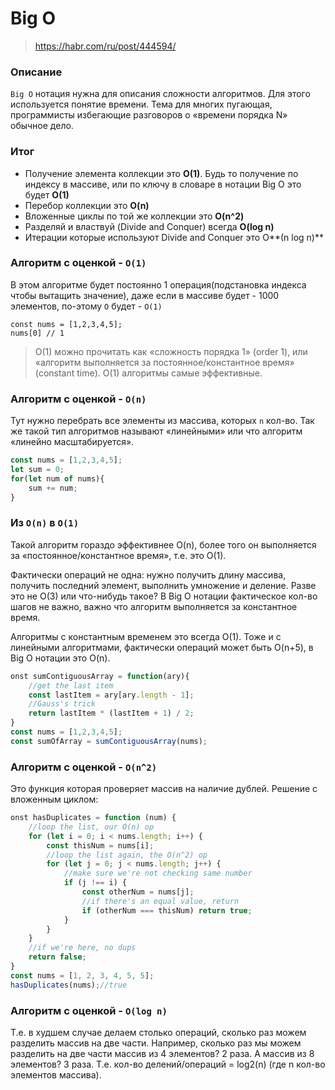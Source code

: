 # Big O

> https://habr.com/ru/post/444594/

### Описание
`Big O` нотация нужна для описания сложности алгоритмов. Для этого используется понятие времени. Тема для многих пугающая, программисты избегающие разговоров о «времени порядка N» обычное дело.

### Итог 

* Получение элемента коллекции это **O(1)**. Будь то получение по индексу в массиве, или по ключу в словаре в нотации Big O это будет **O(1)**
* Перебор коллекции это **O(n)**
* Вложенные циклы по той же коллекции это **O(n^2)**
* Разделяй и властвуй (Divide and Conquer) всегда **O(log n)**
* Итерации которые используют Divide and Conquer это O**(n log n)**



### Алгоритм с оценкой - `O(1)`

В этом алгоритме будет постоянно 1 операция(подстановка индекса чтобы вытащить значение), даже если в массиве будет - 1000 элементов, по-этому `О` будет - `O(1)`
```
const nums = [1,2,3,4,5];
nums[0] // 1
```

> O(1) можно прочитать как «сложность порядка 1» (order 1), или «алгоритм выполняется за постоянное/константное время» (constant time).
>  O(1) алгоритмы самые эффективные.


### Алгоритм с оценкой - `O(n)`

Тут нужно перебрать все элементы из массива, которых `n` кол-во. Так же такой тип алгоритмов называют «линейными» или что алгоритм «линейно масштабируется».

```js
const nums = [1,2,3,4,5];
let sum = 0;
for(let num of nums){
	sum += num;
}
```

### Из `O(n)` в `O(1)`

Такой алгоритм гораздо эффективнее O(n), более того он выполняется за «постоянное/константное время», т.е. это O(1).

Фактически операций не одна: нужно получить длину массива, получить последний элемент, выполнить умножение и деление. Разве это не O(3) или что-нибудь такое? В Big O нотации фактическое кол-во шагов не важно, важно что алгоритм выполняется за константное время.

Алгоритмы с константным временем это всегда O(1). Тоже и с линейными алгоритмами, фактически операций может быть O(n+5), в Big O нотации это O(n).

```js
onst sumContiguousArray = function(ary){
	//get the last item
	const lastItem = ary[ary.length - 1];
	//Gauss's trick
	return lastItem * (lastItem + 1) / 2;
}
const nums = [1,2,3,4,5];
const sumOfArray = sumContiguousArray(nums);
```

### Алгоритм с оценкой - `O(n^2)`

Это функция которая проверяет массив на наличие дублей. Решение с вложенным циклом:

```js
onst hasDuplicates = function (num) {
    //loop the list, our O(n) op
    for (let i = 0; i < nums.length; i++) {
        const thisNum = nums[i];
        //loop the list again, the O(n^2) op
        for (let j = 0; j < nums.length; j++) {
            //make sure we're not checking same number
            if (j !== i) {
                const otherNum = nums[j];
                //if there's an equal value, return
                if (otherNum === thisNum) return true;
            }
        }
    }
    //if we're here, no dups
    return false;
}
const nums = [1, 2, 3, 4, 5, 5];
hasDuplicates(nums);//true
```

### Алгоритм с оценкой - `O(log n)`

Т.е. в худшем случае делаем столько операций, сколько раз можем разделить массив на две части. Например, сколько раз мы можем разделить на две части массив из 4 элементов? 2 раза. А массив из 8 элементов? 3 раза. Т.е. кол-во делений/операций = log2(n) (где n кол-во элементов массива).
